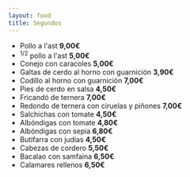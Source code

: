 ```yaml
---
layout: food
title: Segundos
---
```


* Pollo a l'ast **9,00€**
* <sup>1/2</sup> pollo a l'ast **5,00€**
* Conejo con caracoles **5,00€**
* Galtas de cerdo al horno con guarnición **3,90€**
* Codillo al horno con guarnición **7,00€**
* Pies de cerdo en salsa **4,50€**
* Fricandó de ternera **7,00€**
* Redondo de ternera con ciruelas y piñones **7,00€**
* Salchichas con tomate **4,50€**
* Albóndigas con tomate **4,80€**
* Albóndigas con sepia **6,80€**
* Butifarra con judías **4,50€**
* Cabezas de cordero **5,50€**
* Bacalao con samfaina **6,50€**
* Calamares rellenos **6,50€**